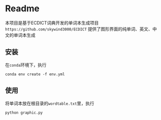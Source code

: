 # Readme
本项目是基于ECDICT词典开发的单词本生成项目```https://github.com/skywind3000/ECDICT```
提供了图形界面的纯单词、英文、中文的单词本生成

## 安装
在```conda```环境下，执行
```shell
conda env create -f env.yml
```

## 使用
将单词本放在根目录的```wordtable.txt```里，执行
```
python graphic.py
```
